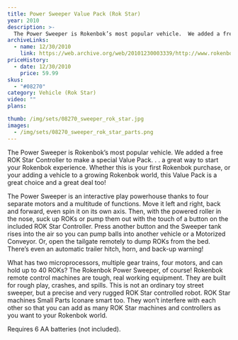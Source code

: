 ```yaml
---
title: Power Sweeper Value Pack (Rok Star)
year: 2010
description: >-
  The Power Sweeper is Rokenbok’s most popular vehicle.  We added a free ROK Star Controller to make a special Value Pack. . . a great way to start your Rokenbok experience.  Whether this is your first Rokenbok purchase, or your adding a vehicle to a growing Rokenbok world, this Value Pack is a great choice and a great deal too!
archiveLinks:
  - name: 12/30/2010
    link: https://web.archive.org/web/20101230003339/http://www.rokenbok.com/estore/machines/power-sweeper-value-pack
priceHistory:
  - date: 12/30/2010
    price: 59.99
skus:
  - "#08270"
category: Vehicle (Rok Star)
video: ""
plans:

thumb: /img/sets/08270_sweeper_rok_star.jpg
images:
  - /img/sets/08270_sweeper_rok_star_parts.png
---
```

The Power Sweeper is Rokenbok’s most popular vehicle.  We added a free ROK Star Controller to make a special Value Pack. . . a great way to start your Rokenbok experience.  Whether this is your first Rokenbok purchase, or your adding a vehicle to a growing Rokenbok world, this Value Pack is a great choice and a great deal too!

The Power Sweeper is an interactive play powerhouse thanks to four separate motors and a multitude of functions. Move it left and right, back and forward, even spin it on its own axis. Then, with the powered roller in the nose, suck up ROKs or pump them out with the touch of a button on the included ROK Star Controller.  Press another button and the Sweeper tank rises into the air so you can pump balls into another vehicle or a Motorized Conveyor. Or, open the tailgate remotely to dump ROKs from the bed. There’s even an automatic trailer hitch, horn, and back-up warning!

What has two microprocessors, multiple gear trains, four motors, and can hold up to 40 ROKs?  The Rokenbok Power Sweeper, of course!  Rokenbok remote control machines are tough, real working equipment.  They are built for rough play, crashes, and spills.  This is not an ordinary toy street sweeper, but a precise and very rugged ROK Star controlled robot.  ROK Star machines Small Parts Iconare smart too. They won’t interfere with each other so that you can add as many ROK Star machines and controllers as you want to your Rokenbok world.

Requires 6 AA batteries (not included).
